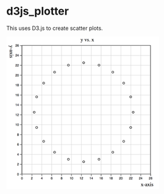 # d3js_plotter

This uses D3.js to create scatter plots.

<img width="400px" src="https://github.com/rubiculite/d3js_plotter/blob/master/docs/pics/scatter_plot.png">

